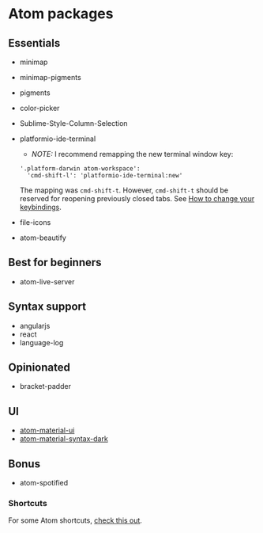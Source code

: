 # Atom packages

## Essentials
- minimap
- minimap-pigments
- pigments
- color-picker
- Sublime-Style-Column-Selection
- platformio-ide-terminal
  - _NOTE:_ I recommend remapping the new terminal window key:
  ```
  '.platform-darwin atom-workspace':
    'cmd-shift-l': 'platformio-ide-terminal:new'
    ```
    The mapping was `cmd-shift-t`. However, `cmd-shift-t` should be reserved for reopening previously closed tabs. See [How to change your keybindings](http://stackoverflow.com/questions/22744401/change-keymap-for-tree-viewtoggle-in-atom).


- file-icons
- atom-beautify

## Best for beginners
- atom-live-server

## Syntax support
- angularjs
- react
- language-log

## Opinionated
- bracket-padder

## UI
- [atom-material-ui](https://github.com/atom-material/atom-material-ui)
- [atom-material-syntax-dark](https://github.com/atom-material/atom-material-syntax-dark)

## Bonus
- atom-spotified

### Shortcuts
For some Atom shortcuts, [check this out](https://github.com/brettinternet/atom-keyboard-shortcuts).
